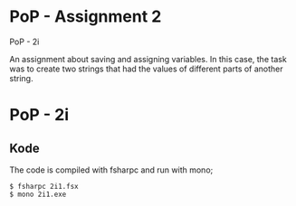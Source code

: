# PoP - Assignment 2
PoP - 2i

An assignment about saving and assigning variables. In this case, the task was to create two strings that had the values of different parts of another string.


# PoP - 2i


## Kode

The code is compiled with fsharpc and run with mono;

	$ fsharpc 2i1.fsx
	$ mono 2i1.exe
